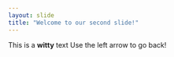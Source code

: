 ```yaml
---
layout: slide
title: "Welcome to our second slide!"
---
```

This is a **witty** text
Use the left arrow to go back!
